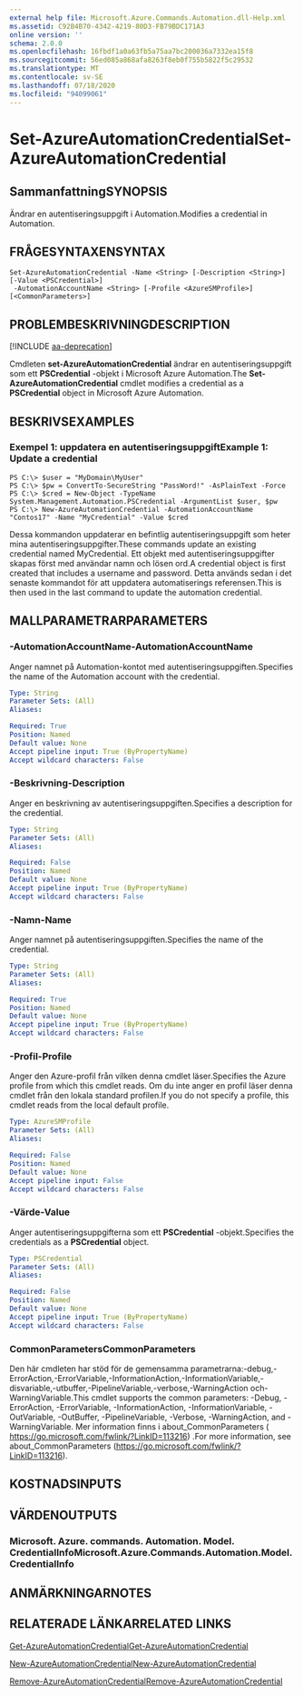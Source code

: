 ```yaml
---
external help file: Microsoft.Azure.Commands.Automation.dll-Help.xml
ms.assetid: C92B4B70-4342-4219-80D3-FB79BDC171A3
online version: ''
schema: 2.0.0
ms.openlocfilehash: 16fbdf1a0a63fb5a75aa7bc200036a7332ea15f8
ms.sourcegitcommit: 56ed085a868afa8263f8eb0f755b5822f5c29532
ms.translationtype: MT
ms.contentlocale: sv-SE
ms.lasthandoff: 07/18/2020
ms.locfileid: "94099061"
---
```

# <span data-ttu-id="11b94-101">Set-AzureAutomationCredential</span><span class="sxs-lookup"><span data-stu-id="11b94-101">Set-AzureAutomationCredential</span></span>

## <span data-ttu-id="11b94-102">Sammanfattning</span><span class="sxs-lookup"><span data-stu-id="11b94-102">SYNOPSIS</span></span>

<span data-ttu-id="11b94-103">Ändrar en autentiseringsuppgift i Automation.</span><span class="sxs-lookup"><span data-stu-id="11b94-103">Modifies a credential in Automation.</span></span>

## <span data-ttu-id="11b94-104">FRÅGESYNTAXEN</span><span class="sxs-lookup"><span data-stu-id="11b94-104">SYNTAX</span></span>

```
Set-AzureAutomationCredential -Name <String> [-Description <String>] [-Value <PSCredential>]
 -AutomationAccountName <String> [-Profile <AzureSMProfile>] [<CommonParameters>]
```

## <span data-ttu-id="11b94-105">PROBLEMBESKRIVNING</span><span class="sxs-lookup"><span data-stu-id="11b94-105">DESCRIPTION</span></span>

[!INCLUDE [aa-deprecation](../include/aa-deprecation.md)]

<span data-ttu-id="11b94-106">Cmdleten **set-AzureAutomationCredential** ändrar en autentiseringsuppgift som ett **PSCredential** -objekt i Microsoft Azure Automation.</span><span class="sxs-lookup"><span data-stu-id="11b94-106">The **Set-AzureAutomationCredential** cmdlet modifies a credential as a **PSCredential** object in Microsoft Azure Automation.</span></span>

## <span data-ttu-id="11b94-107">BESKRIVS</span><span class="sxs-lookup"><span data-stu-id="11b94-107">EXAMPLES</span></span>

### <span data-ttu-id="11b94-108">Exempel 1: uppdatera en autentiseringsuppgift</span><span class="sxs-lookup"><span data-stu-id="11b94-108">Example 1: Update a credential</span></span>
```
PS C:\> $user = "MyDomain\MyUser"
PS C:\> $pw = ConvertTo-SecureString "PassWord!" -AsPlainText -Force
PS C:\> $cred = New-Object -TypeName System.Management.Automation.PSCredential -ArgumentList $user, $pw
PS C:\> New-AzureAutomationCredential -AutomationAccountName "Contos17" -Name "MyCredential" -Value $cred
```

<span data-ttu-id="11b94-109">Dessa kommandon uppdaterar en befintlig autentiseringsuppgift som heter mina autentiseringsuppgifter.</span><span class="sxs-lookup"><span data-stu-id="11b94-109">These commands update an existing credential named MyCredential.</span></span>
<span data-ttu-id="11b94-110">Ett objekt med autentiseringsuppgifter skapas först med användar namn och lösen ord.</span><span class="sxs-lookup"><span data-stu-id="11b94-110">A credential object is first created that includes a username and password.</span></span>
<span data-ttu-id="11b94-111">Detta används sedan i det senaste kommandot för att uppdatera automatiserings referensen.</span><span class="sxs-lookup"><span data-stu-id="11b94-111">This is then used in the last command to update the automation credential.</span></span>

## <span data-ttu-id="11b94-112">MALLPARAMETRAR</span><span class="sxs-lookup"><span data-stu-id="11b94-112">PARAMETERS</span></span>

### <span data-ttu-id="11b94-113">-AutomationAccountName</span><span class="sxs-lookup"><span data-stu-id="11b94-113">-AutomationAccountName</span></span>
<span data-ttu-id="11b94-114">Anger namnet på Automation-kontot med autentiseringsuppgiften.</span><span class="sxs-lookup"><span data-stu-id="11b94-114">Specifies the name of the Automation account with the credential.</span></span>

```yaml
Type: String
Parameter Sets: (All)
Aliases: 

Required: True
Position: Named
Default value: None
Accept pipeline input: True (ByPropertyName)
Accept wildcard characters: False
```

### <span data-ttu-id="11b94-115">-Beskrivning</span><span class="sxs-lookup"><span data-stu-id="11b94-115">-Description</span></span>
<span data-ttu-id="11b94-116">Anger en beskrivning av autentiseringsuppgiften.</span><span class="sxs-lookup"><span data-stu-id="11b94-116">Specifies a description for the credential.</span></span>

```yaml
Type: String
Parameter Sets: (All)
Aliases: 

Required: False
Position: Named
Default value: None
Accept pipeline input: True (ByPropertyName)
Accept wildcard characters: False
```

### <span data-ttu-id="11b94-117">-Namn</span><span class="sxs-lookup"><span data-stu-id="11b94-117">-Name</span></span>
<span data-ttu-id="11b94-118">Anger namnet på autentiseringsuppgiften.</span><span class="sxs-lookup"><span data-stu-id="11b94-118">Specifies the name of the credential.</span></span>

```yaml
Type: String
Parameter Sets: (All)
Aliases: 

Required: True
Position: Named
Default value: None
Accept pipeline input: True (ByPropertyName)
Accept wildcard characters: False
```

### <span data-ttu-id="11b94-119">-Profil</span><span class="sxs-lookup"><span data-stu-id="11b94-119">-Profile</span></span>
<span data-ttu-id="11b94-120">Anger den Azure-profil från vilken denna cmdlet läser.</span><span class="sxs-lookup"><span data-stu-id="11b94-120">Specifies the Azure profile from which this cmdlet reads.</span></span>
<span data-ttu-id="11b94-121">Om du inte anger en profil läser denna cmdlet från den lokala standard profilen.</span><span class="sxs-lookup"><span data-stu-id="11b94-121">If you do not specify a profile, this cmdlet reads from the local default profile.</span></span>

```yaml
Type: AzureSMProfile
Parameter Sets: (All)
Aliases: 

Required: False
Position: Named
Default value: None
Accept pipeline input: False
Accept wildcard characters: False
```

### <span data-ttu-id="11b94-122">-Värde</span><span class="sxs-lookup"><span data-stu-id="11b94-122">-Value</span></span>
<span data-ttu-id="11b94-123">Anger autentiseringsuppgifterna som ett **PSCredential** -objekt.</span><span class="sxs-lookup"><span data-stu-id="11b94-123">Specifies the credentials as a **PSCredential** object.</span></span>

```yaml
Type: PSCredential
Parameter Sets: (All)
Aliases: 

Required: False
Position: Named
Default value: None
Accept pipeline input: True (ByPropertyName)
Accept wildcard characters: False
```

### <span data-ttu-id="11b94-124">CommonParameters</span><span class="sxs-lookup"><span data-stu-id="11b94-124">CommonParameters</span></span>
<span data-ttu-id="11b94-125">Den här cmdleten har stöd för de gemensamma parametrarna:-debug,-ErrorAction,-ErrorVariable,-InformationAction,-InformationVariable,-disvariable,-utbuffer,-PipelineVariable,-verbose,-WarningAction och-WarningVariable.</span><span class="sxs-lookup"><span data-stu-id="11b94-125">This cmdlet supports the common parameters: -Debug, -ErrorAction, -ErrorVariable, -InformationAction, -InformationVariable, -OutVariable, -OutBuffer, -PipelineVariable, -Verbose, -WarningAction, and -WarningVariable.</span></span> <span data-ttu-id="11b94-126">Mer information finns i about_CommonParameters ( https://go.microsoft.com/fwlink/?LinkID=113216) .</span><span class="sxs-lookup"><span data-stu-id="11b94-126">For more information, see about_CommonParameters (https://go.microsoft.com/fwlink/?LinkID=113216).</span></span>

## <span data-ttu-id="11b94-127">KOSTNADS</span><span class="sxs-lookup"><span data-stu-id="11b94-127">INPUTS</span></span>

## <span data-ttu-id="11b94-128">VÄRDEN</span><span class="sxs-lookup"><span data-stu-id="11b94-128">OUTPUTS</span></span>

### <span data-ttu-id="11b94-129">Microsoft. Azure. commands. Automation. Model. CredentialInfo</span><span class="sxs-lookup"><span data-stu-id="11b94-129">Microsoft.Azure.Commands.Automation.Model.CredentialInfo</span></span>

## <span data-ttu-id="11b94-130">ANMÄRKNINGAR</span><span class="sxs-lookup"><span data-stu-id="11b94-130">NOTES</span></span>

## <span data-ttu-id="11b94-131">RELATERADE LÄNKAR</span><span class="sxs-lookup"><span data-stu-id="11b94-131">RELATED LINKS</span></span>

[<span data-ttu-id="11b94-132">Get-AzureAutomationCredential</span><span class="sxs-lookup"><span data-stu-id="11b94-132">Get-AzureAutomationCredential</span></span>](./Get-AzureAutomationCredential.md)

[<span data-ttu-id="11b94-133">New-AzureAutomationCredential</span><span class="sxs-lookup"><span data-stu-id="11b94-133">New-AzureAutomationCredential</span></span>](./New-AzureAutomationCredential.md)

[<span data-ttu-id="11b94-134">Remove-AzureAutomationCredential</span><span class="sxs-lookup"><span data-stu-id="11b94-134">Remove-AzureAutomationCredential</span></span>](./Remove-AzureAutomationCredential.md)


